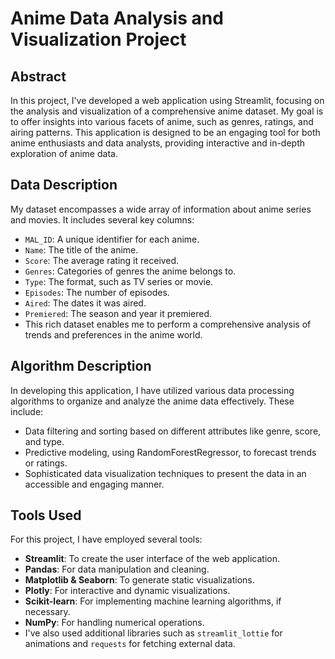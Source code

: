 # Anime Data Analysis and Visualization Project

## Abstract
In this project, I've developed a web application using Streamlit, focusing on the analysis and visualization of a comprehensive anime dataset. My goal is to offer insights into various facets of anime, such as genres, ratings, and airing patterns. This application is designed to be an engaging tool for both anime enthusiasts and data analysts, providing interactive and in-depth exploration of anime data.

## Data Description
My dataset encompasses a wide array of information about anime series and movies. It includes several key columns:
- `MAL_ID`: A unique identifier for each anime.
- `Name`: The title of the anime.
- `Score`: The average rating it received.
- `Genres`: Categories of genres the anime belongs to.
- `Type`: The format, such as TV series or movie.
- `Episodes`: The number of episodes.
- `Aired`: The dates it was aired.
- `Premiered`: The season and year it premiered.
- This rich dataset enables me to perform a comprehensive analysis of trends and preferences in the anime world.

## Algorithm Description
In developing this application, I have utilized various data processing algorithms to organize and analyze the anime data effectively. These include:
- Data filtering and sorting based on different attributes like genre, score, and type.
- Predictive modeling, using RandomForestRegressor, to forecast trends or ratings.
- Sophisticated data visualization techniques to present the data in an accessible and engaging manner.

## Tools Used
For this project, I have employed several tools:
- **Streamlit**: To create the user interface of the web application.
- **Pandas**: For data manipulation and cleaning.
- **Matplotlib & Seaborn**: To generate static visualizations.
- **Plotly**: For interactive and dynamic visualizations.
- **Scikit-learn**: For implementing machine learning algorithms, if necessary.
- **NumPy**: For handling numerical operations.
- I've also used additional libraries such as `streamlit_lottie` for animations and `requests` for fetching external data.

